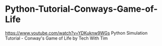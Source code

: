 # Python-Tutorial-Conways-Game-of-Life
https://www.youtube.com/watch?v=YDKuknw9WGs
Python Simulation Tutorial - Conway's Game of Life
by Tech With Tim
